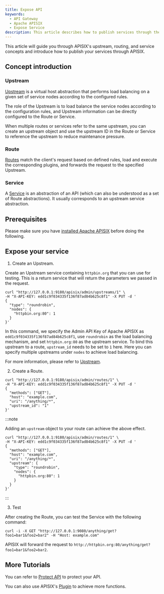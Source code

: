 ```yaml
---
title: Expose API
keywords:
  - API Gateway
  - Apache APISIX
  - Expose Service
description: This article describes how to publish services through the API Gateway Apache APISIX.
---
```


<!--
#
# Licensed to the Apache Software Foundation (ASF) under one or more
# contributor license agreements.  See the NOTICE file distributed with
# this work for additional information regarding copyright ownership.
# The ASF licenses this file to You under the Apache License, Version 2.0
# (the "License"); you may not use this file except in compliance with
# the License.  You may obtain a copy of the License at
#
#     http://www.apache.org/licenses/LICENSE-2.0
#
# Unless required by applicable law or agreed to in writing, software
# distributed under the License is distributed on an "AS IS" BASIS,
# WITHOUT WARRANTIES OR CONDITIONS OF ANY KIND, either express or implied.
# See the License for the specific language governing permissions and
# limitations under the License.
#
-->

This article will guide you through APISIX's upstream, routing, and service concepts and introduce how to publish your services through APISIX.

## Concept introduction

### Upstream

[Upstream](../terminology/upstream.md) is a virtual host abstraction that performs load balancing on a given set of service nodes according to the configured rules.

The role of the Upstream is to load balance the service nodes according to the configuration rules, and Upstream information can be directly configured to the Route or Service.

When multiple routes or services refer to the same upstream, you can create an upstream object and use the upstream ID in the Route or Service to reference the upstream to reduce maintenance pressure.

### Route

[Routes](../terminology/route.md) match the client's request based on defined rules, load and execute the corresponding plugins, and forwards the request to the specified Upstream.

### Service

A [Service](../terminology/service.md) is an abstraction of an API (which can also be understood as a set of Route abstractions). It usually corresponds to an upstream service abstraction.

## Prerequisites

Please make sure you have [installed Apache APISIX](../installation-guide.md) before doing the following.

## Expose your service

1. Create an Upstream.

Create an Upstream service containing `httpbin.org` that you can use for testing. This is a return service that will return the parameters we passed in the request.

```
curl "http://127.0.0.1:9180/apisix/admin/upstreams/1" \
-H "X-API-KEY: edd1c9f034335f136f87ad84b625c8f1" -X PUT -d '
{
  "type": "roundrobin",
  "nodes": {
    "httpbin.org:80": 1
  }
}'
```

In this command, we specify the Admin API Key of Apache APISIX as `edd1c9f034335f136f87ad84b625c8f1`, use `roundrobin` as the load balancing mechanism, and set `httpbin.org:80` as the upstream service. To bind this upstream to a route, `upstream_id` needs to be set to `1` here. Here you can specify multiple upstreams under `nodes` to achieve load balancing.

For more information, please refer to [Upstream](../terminology/upstream.md).

2. Create a Route.

```shell
curl "http://127.0.0.1:9180/apisix/admin/routes/1" \
-H "X-API-KEY: edd1c9f034335f136f87ad84b625c8f1" -X PUT -d '
{
  "methods": ["GET"],
  "host": "example.com",
  "uri": "/anything/*",
  "upstream_id": "1"
}'
```

:::note

Adding an `upstream` object to your route can achieve the above effect.

```shell
curl "http://127.0.0.1:9180/apisix/admin/routes/1" \
-H "X-API-KEY: edd1c9f034335f136f87ad84b625c8f1" -X PUT -d '
{
  "methods": ["GET"],
  "host": "example.com",
  "uri": "/anything/*",
  "upstream": {
    "type": "roundrobin",
    "nodes": {
      "httpbin.org:80": 1
    }
  }
}'
```

:::

3. Test

After creating the Route, you can test the Service with the following command:

```
curl -i -X GET "http://127.0.0.1:9080/anything/get?foo1=bar1&foo2=bar2" -H "Host: example.com"
```

APISIX will forward the request to `http://httpbin.org:80/anything/get?foo1=bar1&foo2=bar2`.

## More Tutorials

You can refer to [Protect API](./protect-api.md) to protect your API.

You can also use APISIX's [Plugin](../terminology/plugin.md) to achieve more functions.
